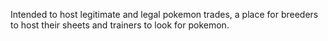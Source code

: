 Intended to host legitimate and legal pokemon trades, a place for breeders to host their sheets and trainers to look for pokemon.
